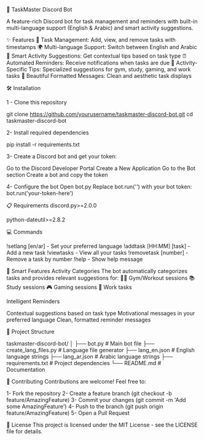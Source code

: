 🤖 TaskMaster Discord Bot

A feature-rich Discord bot for task management and reminders with built-in multi-language support (English & Arabic) and smart activity suggestions.

✨ Features
📅 Task Management: Add, view, and remove tasks with timestamps
🌍 Multi-language Support: Switch between English and Arabic
🎯 Smart Activity Suggestions: Get contextual tips based on task type
⏰ Automated Reminders: Receive notifications when tasks are due
💪 Activity-Specific Tips: Specialized suggestions for gym, study, gaming, and work tasks
🎨 Beautiful Formatted Messages: Clean and aesthetic task displays

🛠️ Installation

1 - Clone this repository

git clone https://github.com/yourusername/taskmaster-discord-bot.git
cd taskmaster-discord-bot

2- Install required dependencies

pip install -r requirements.txt

3- Create a Discord bot and get your token:

Go to the Discord Developer Portal
Create a New Application
Go to the Bot section
Create a bot and copy the token

4- Configure the bot
Open bot.py
Replace bot.run('') with your bot token: bot.run('your-token-here')

📋 Requirements
discord.py>=2.0.0

python-dateutil>=2.8.2

💻 Commands

!setlang [en/ar] - Set your preferred language
!addtask [HH:MM] [task] - Add a new task
!viewtasks - View all your tasks
!removetask [number] - Remove a task by number
!help - Show help message

🌟 Smart Features
Activity Categories
The bot automatically categorizes tasks and provides relevant suggestions for:
🏋️‍♂️ Gym/Workout sessions
📚 Study sessions
🎮 Gaming sessions
💼 Work tasks

Intelligent Reminders

Contextual suggestions based on task type
Motivational messages in your preferred language
Clean, formatted reminder messages

📁 Project Structure

taskmaster-discord-bot/
│
├── bot.py                 # Main bot file
├── create_lang_files.py   # Language file generator
├── lang_en.json          # English language strings
├── lang_ar.json          # Arabic language strings
├── requirements.txt      # Project dependencies
└── README.md            # Documentation

🤝 Contributing
Contributions are welcome! Feel free to:

1- Fork the repository
2- Create a feature branch (git checkout -b feature/AmazingFeature)
3- Commit your changes (git commit -m 'Add some AmazingFeature')
4- Push to the branch (git push origin feature/AmazingFeature)
5- Open a Pull Request

📝 License
This project is licensed under the MIT License - see the LICENSE file for details.












